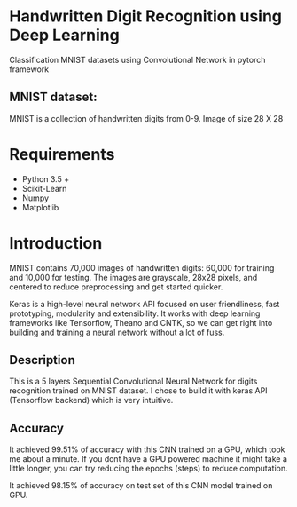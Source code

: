 # Handwritten Digit Recognition using Deep Learning

Classification MNIST datasets using Convolutional Network in pytorch framework

## MNIST dataset:

MNIST is a collection of handwritten digits from 0-9. 
Image of size 28 X 28

# Requirements

* Python 3.5 +
* Scikit-Learn
* Numpy 
* Matplotlib

# Introduction
MNIST contains 70,000 images of handwritten digits: 60,000 for training and 10,000 for testing. The images are grayscale, 28x28 pixels, and centered to reduce preprocessing and get started quicker. 

Keras is a high-level neural network API focused on user friendliness, fast prototyping, modularity and extensibility. It works with deep learning frameworks like Tensorflow, Theano and CNTK, so we can get right into building and training a neural network without a lot of fuss.

## Description
This is a 5 layers Sequential Convolutional Neural Network for digits recognition trained on MNIST dataset. I chose to build it with keras API (Tensorflow backend) which is very intuitive. 

## Accuracy
It achieved 99.51% of accuracy with this CNN trained on a GPU, which took me about a minute. If you dont have a GPU powered machine it might take a little longer, you can try reducing the epochs (steps) to reduce computation.

It achieved 98.15% of accuracy on test set of this CNN model trained on GPU.
